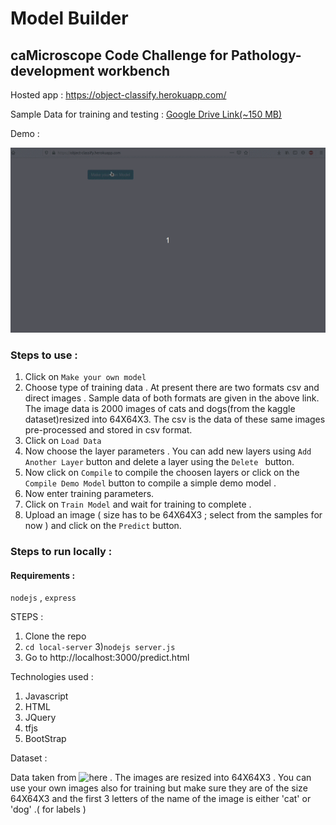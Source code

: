 # Model Builder

## caMicroscope Code Challenge for Pathology-development workbench

Hosted app : https://object-classify.herokuapp.com/

Sample Data for training and testing :  [Google Drive Link(~150 MB)](https://drive.google.com/drive/folders/1nWt038sxZei2JCARft2xyGrWwMW4rt8P?usp=sharing)

Demo :

![](final2.gif)

### Steps to use  :
1) Click on ``` Make your own model ```
2) Choose type of training data . At present there are two formats csv and direct images . Sample data of both formats are given in the above link. The image data is 2000 images of cats and dogs(from the kaggle dataset)resized into 64X64X3. The csv is the data of these same images pre-processed and stored in csv format.
3) Click on ``` Load Data ```
4) Now choose the layer parameters . You can add new layers using ``` Add Another Layer ``` button and delete a layer using the ```Delete ``` button.
5) Now click on ``` Compile ``` to compile the choosen layers or click on the ``` Compile Demo Model ``` button to compile a simple demo model .
6) Now enter training parameters.
7) Click on ``` Train Model ``` and wait for training to complete .
8) Upload an image ( size has to be 64X64X3 ; select from the samples for now ) and click on the ``` Predict ``` button.


### Steps to run locally :

#### Requirements :
``` nodejs ``` , ``` express ```

STEPS :

1) Clone the repo
2) ``` cd local-server ```
3)``` nodejs server.js ```
4) Go to http://localhost:3000/predict.html

Technologies used :

1. Javascript
2. HTML
3. JQuery
4. tfjs
5. BootStrap

Dataset : 

Data taken from ![here](https://www.kaggle.com/c/dogs-vs-cats/data) . The images are resized into 64X64X3 . You can use your own images also for training but make sure they are of the size 64X64X3 and the first 3 letters of the name of the image is either 'cat' or 'dog' .( for labels )
